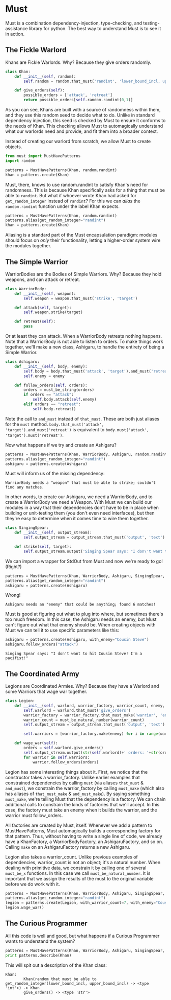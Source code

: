 # Must

Must is a combination dependency-injection, type-checking, and testing-assistance library for python. The best way to understand Must is to see it in action.

## The Fickle Warlord

Khans are Fickle Warlords. Why? Because they give orders randomly.

```python
class Khan:
    def __init__(self, random):
        self.random = random.that_must('randint', 'lower_bound_incl, upper_bound_incl', int)

    def give_orders(self):
        possible_orders = ['attack', 'retreat']
        return possible_orders[self.random.randint(0,1)]
```

As you can see, Khans are built with a source of randomness within them, and they use this random seed to decide what to do. Unlike in standard dependency injection, this seed is checked by Must to ensure it conforms to the needs of Khan. This checking allows Must to automagically understand what our warlords need and provide, and fit them into a broader context.

Instead of creating our warlord from scratch, we allow Must to create objects.

```python
from must import MustHavePatterns
import random

patterns = MustHavePatterns(Khan, random.randint)
khan = patterns.create(Khan)
```

Must, there, knows to use random.randint to satisfy Khan's need for randomness. This is because Khan specifically asks for a thing that must be able to `randint`. But what if whoever wrote Khan had asked for `get_random_integer` instead of `randint`? For this we can *alias* the `random.randint` function under the label Khan expects.

```python
patterns = MustHavePatterns(Khan, random.randint)
patterns.alias(get_random_integer="randint")
khan = patterns.create(Khan)
```

Aliasing is a standard part of the Must encapsulation paradigm: modules should focus on *only* their functionality, letting a higher-order system wire the modules together.

## The Simple Warrior

WarriorBodies are the Bodies of Simple Warriors. Why? Because they hold weapons, and can attack or retreat.

```python
class WarriorBody:
    def __init__(self, weapon):
        self.weapon = weapon.that_must('strike', 'target')

    def attack(self, target):
        self.weapon.strike(target)

    def retreat(self):
        pass
```

Or at least they can attack. When a WarriorBody retreats nothing happens. Note that a WarriorBody is not able to listen to orders. To make things work together, we'll make a new class, Ashigaru, to handle the entirety of being a Simple Warrior.

```python
class Ashigaru:
    def __init__(self, body, enemy):
        self.body = body.that_must('attack', 'target').and_must('retreat')
        self.enemy = enemy

    def follow_orders(self, orders):
        orders = must_be_string(orders)
        if orders == "attack":
            self.body.attack(self.enemy)
        elif orders == "retreat":
            self.body.retreat()
```

Note the call to `and_must` instead of `that_must`. These are both just aliases for the `must` method. `body.that_must('attack', 'target').and_must('retreat')` is equivalent to `body.must('attack', 'target').must('retreat')`.

Now what happens if we try and create an Ashigaru?

```python
patterns = MustHavePatterns(Khan, WarriorBody, Ashigaru, random.randint)
patterns.alias(get_random_integer="randint")
ashigaru = patterns.create(Ashigaru)
```

Must will inform us of the missing dependency:

`WarriorBody needs a "weapon" that must be able to strike; couldn't find any matches.`

In other words, to create our Ashigaru, we need a WarriorBody, and to create a WarriorBody we need a Weapon. With Must we can build our modules in a way that their dependencies don't have to be in place when building or unit-testing them (you don't even need interfaces), but then they're easy to determine when it comes time to wire them together.

```python
class SingingSpear:
    def __init__(self, output_stream):
        self.output_stream = output_stream.that_must('output', 'text')

    def strike(self, target):
        self.output_stream.output('Singing Spear says: "I don\'t want to hit %s! I\'m a pacifist!"' % str(target))
```

We can import a wrapper for StdOut from Must and now we're ready to go! (Right?)

```python
patterns = MustHavePatterns(Khan, WarriorBody, Ashigaru, SingingSpear, random.randint, must.MustOutputToStdOut)
patterns.alias(get_random_integer="randint")
ashigaru = patterns.create(Ashigaru)
```

Wrong!

`Ashigaru needs an "enemy" that could be anything; found 6 matches!`

Must is good at figuring out what to plug into where, but sometimes there's too much freedom. In this case, the Ashigaru needs an enemy, but Must can't figure out what that enemy should be. When creating objects with Must we can tell it to use specific parameters like this:

```python
ashigaru = patterns.create(Ashigaru, with_enemy="Cousin Steve")
ashigaru.follow_orders("attack")
```

`Singing Spear says: "I don't want to hit Cousin Steve! I'm a pacifist!"`

## The Coordinated Army

Legions are Coordinated Armies. Why? Because they have a Warlord and some Warriors that wage war together.

```python
class Legion:
    def __init__(self, warlord, warrior_factory, warrior_count, enemy, output_stream):
        self.warlord = warlord.that_must('give_orders')
        warrior_factory = warrior_factory.that_must_make('warrior', 'enemy').that_must('follow_orders', 'orders')
        warrior_count = must_be_natural_number(warrior_count)
        self.output_stream = output_stream.that_must('output', 'text')

        self.warriors = [warrior_factory.make(enemy) for i in range(warrior_count)]

    def wage_war(self):
        orders = self.warlord.give_orders()
        self.output_stream.output(str(self.warlord)+' orders: '+str(orders))
        for warrior in self.warriors:
            warrior.follow_orders(orders)
```

Legion has some interesting things about it. First, we notice that the constructor takes a warrior_factory. Unlike earlier examples that constrained dependencies by calling `must` (via aliases `that_must` & `and_must`), we constrain the warrior_factory by calling `must_make` (which also has aliases of `that_must_make` & `and_must_make`). By saying something `must_make`, we're telling Must that the dependency is a factory. We can chain additional calls to constrain the kinds of factories that we'll accept. In this case, the factory must take an enemy when it builds the warrior, and the warrior must follow_orders.

All factories are created by Must, itself. Whenever we add a pattern to MustHavePatterns, Must automagically builds a corresponding factory for that pattern. Thus, without having to write a single line of code, we already have a KhanFactory, a WarriorBodyFactory, an AshigaruFactory, and so on. Calling `make` on an AshigaruFactory returns a new Ashigaru.

Legion also takes a warrior_count. Unlike previous examples of dependencies, warrior_count is not an object; it's a natural number. When dealing with primitive data, we constrain it by calling one of several `must_be_x` functions. In this case we call `must_be_natural_number`. It is important that we assign the results of the must to the original variable before we do work with it.

```python
patterns = MustHavePatterns(Khan, WarriorBody, Ashigaru, SingingSpear, Legion, random.randint, MustOutputToStdOut)
patterns.alias(get_random_integer="randint")
legion = patterns.create(Legion, with_warrior_count=7, with_enemy="Cousin Steve")
legion.wage_war()
```

## The Curious Programmer

All this code is well and good, but what happens if a Curious Programmer wants to understand the system?

```python
patterns = MustHavePatterns(Khan, WarriorBody, Ashigaru, SingingSpear, Legion, random.randint, MustOutputToStdOut)
print patterns.describe(Khan)
```

This will spit out a description of the Khan class:

```
Khan:
        Khan(random that must be able to get_random_integer(lower_bound_incl, upper_bound_incl) -> <type 'int'>) -> Khan
        give_orders() -> <type 'str'>
```
